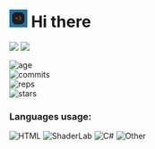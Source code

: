 # <img src="https://github.com/REgorion/REgorion/blob/main/utlogo.gif" width="32px"> Hi there 
<img src="https://visitor-badge.glitch.me/badge?page_id=REgorion.visitor-badge&color=5194f0" /> <img src="https://img.shields.io/github/followers/REgorion?style=social" />

![age](https://img.shields.io/static/v1?style=for-the-badge&label=Account%20age%3A&color=555&labelColor=%23ffd33d&message=4%20years)<br/>
![commits](https://img.shields.io/static/v1?style=for-the-badge&label=Сommits%3A&color=555&labelColor=%230366d6&message=236)<br/>
![reps](https://img.shields.io/static/v1?style=for-the-badge&label=Repos%3A&color=555&labelColor=%236a737d&message=12)<br/>
![stars](https://img.shields.io/static/v1?style=for-the-badge&label=Stars%3A&color=555&labelColor=%23fff5b1&message=1%20recived)<br/>


### Languages usage:
![HTML](https://img.shields.io/static/v1?style=flat&label=HTML&color=555&labelColor=%23e34c26&message=27%25)
![ShaderLab](https://img.shields.io/static/v1?style=flat&label=ShaderLab&color=555&labelColor=%23222c37&message=21.2%25)
![C#](https://img.shields.io/static/v1?style=flat&label=C%23&color=555&labelColor=%23178600&message=20.7%25)
![Other](https://img.shields.io/static/v1?style=flat&label=Other&color=555&labelColor=%23ededed&message=30.9%25)
